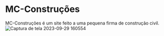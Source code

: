 # MC-Construções
MC-Construções é um site feito a uma pequena firma de construção civil.
![Captura de tela 2023-09-29 160554](https://github.com/StefanCamargo/MC-Construcoes/assets/122215739/09830a49-2f83-4e8e-b768-a67c00fe8d27)
